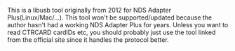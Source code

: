 This is a libusb tool originally from 2012 for NDS Adapter Plus(Linux/Mac/...). This tool won't be supported/updated because the author hasn't had a working NDS Adapter Plus for years. Unless you want to read CTRCARD cardIDs etc, you should probably just use the tool linked from the official site since it handles the protocol better.
